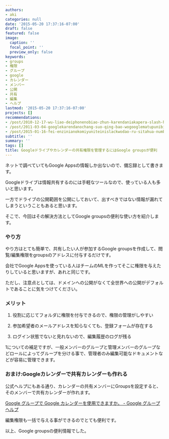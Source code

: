 ```yaml
---
authors:
- aki
categories: null
date: '2015-05-20 17:37:16-07:00'
draft: false
featured: false
image:
  caption: ''
  focal_point: ''
  preview_only: false
keywords:
- groups
- 権限
- グループ
- google
- カレンダー
- メンバー
- 公開
- 共有
- 編集
- ヘルプ
lastmod: '2015-05-20 17:37:16-07:00'
projects: []
recommendations:
- /post/2010-12-17-wu-liao-deiphonenobiao-zhun-karendaniakapera-slash-he-chang-karendawobiao-shi-surufang-fa/
- /post/2011-03-04-googlekarendanochang-suo-qing-bao-wogooglematupunibiao-shi-surufang-fa/
- /post/2015-01-16-fei-enzinianokomiyuniteinislackwodao-ru-sitahua-number-ingress/
subtitle: ''
summary: ''
tags: []
title: Googleドライブやカレンダーの共有権限を管理するにはGoogle groupsが便利
---
```


ネットで調べていてもGoogle Appsの情報しか出ないので、備忘録として書きます。

  

Googleドライブは情報共有するのには手軽なツールなので、使っている人も多いと思います。

一方でドライブの公開範囲を公開にしておいて、出すべきではない情報が漏れてしまうということもあると思います。

そこで、今回はその解決方法としてGoogle groupsの便利な使い方を紹介します。

  

### やり方

  

やり方はとても簡単で、共有したい人が参加するGoogle groupsを作成して、閲覧/編集権限をgroupsのアドレスに付与するだけです。

  

会社でGoogle Appsを使っている人はチームのMLを作ってそこに権限を与えたりしていると思いますが、あれと同じです。

ただし、注意点としては、ドメインへの公開がなくて全世界への公開がデフォルトであることに気をつけてください。

  

### メリット

  

1. 役割に応じてフォルダに権限を付与できるので、権限の管理がしやすい

2. 参加希望者のメールアドレスを知らなくても、登録フォームが存在する

3. ログイン状態でないと見れないので、編集履歴のログが残る

  

1についての補足ですが、一般メンバーのグループと管理メンバーのグループなどロールによってグループを分ける事で、管理者のみ編集可能なドキュメントなどが容易に管理できます。

  

### おまけ:Googleカレンダーで共有カレンダーも作れる

  

公式ヘルプにもある通り、カレンダーの共有メンバーにGroupsを設定すると、そのメンバーで共有カレンダーが作れます。

  

[Google グループで Google カレンダーを使用できますか。 - Google グループ ヘルプ](https://support.google.com/groups/answer/60652?hl=ja)

  

編集権限も一括で与える事ができるのでとても便利です。

  

以上、Google groupsの便利情報でした。